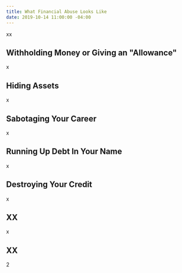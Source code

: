 ```yaml
---
title: What Financial Abuse Looks Like
date: 2019-10-14 11:00:00 -04:00
---
```


xx

## Withholding Money or Giving an "Allowance"

x

## Hiding Assets

x

## Sabotaging Your Career

x

## Running Up Debt In Your Name

x

## Destroying Your Credit

x
## XX

x

## XX

2